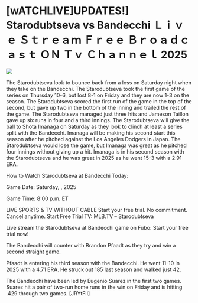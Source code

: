 # [wATCHLIVE]UPDATES!] Starodubtseva vs Bandecchi Ｌｉｖｅ Ｓｔｒｅａｍ Ｆｒｅｅ Ｂｒｏａｄｃａｓｔ ＯＮ Ｔｖ Ｃｈａｎｎｅｌ  2025  
  
  
[![](https://i.imgur.com/qSNzIqt.png)](https://movie.rssnews.media/jCPQFic.php)  
  
The Starodubtseva look to bounce back from a loss on Saturday night when they take on the Bandecchi. The Starodubtseva took the first game of the series on Thursday 10-6, but lost 8-1 on Friday and they are now 1-3 on the season. The Starodubtseva scored the first run of the game in the top of the second, but gave up two in the bottom of the inning and trailed the rest of the game. The Starodubtseva managed just three hits and Jameson Taillon gave up six runs in four and a third innings. The Starodubtseva will give the ball to Shota Imanaga on Saturday as they look to clinch at least a series split with the Bandecchi. Imanaga will be making his second start this season after he pitched against the Los Angeles Dodgers in Japan. The Starodubtseva would lose the game, but Imanaga was great as he pitched four innings without giving up a hit. Imanaga is in his second season with the Starodubtseva and he was great in 2025 as he went 15-3 with a 2.91 ERA.

How to Watch Starodubtseva at Bandecchi Today:

Game Date: Saturday, , 2025

Game Time: 8:00 p.m. ET

LIVE SPORTS & TV WITHOUT CABLE
Start your free trial. No commitment. Cancel anytime.
Start Free Trial
TV: MLB.TV – Starodubtseva

Live stream the Starodubtseva at Bandecchi game on Fubo: Start your free trial now!

The Bandecchi will counter with Brandon Pfaadt as they try and win a second straight game.

Pfaadt is entering his third season with the Bandecchi. He went 11-10 in 2025 with a 4.71 ERA. He struck out 185 last season and walked just 42.

The Bandecchi have been led by Eugenio Suarez in the first two games. Suarez hit a pair of two-run home runs in the win on Friday and is hitting .429 through two games. [JRYtFiI]
